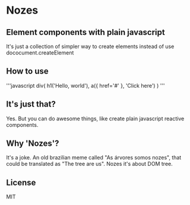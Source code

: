 # Nozes
## Element components with plain javascript
It's just a collection of simpler way to create elements instead of use dococument.createElement

## How to use
'''javascript
  div(
    h1('Hello, world'),
    a({ href='#' }, 'Click here')
  )
'''

## It's just that?
Yes. But you can do awesome things, like create plain javascript reactive components.

## Why 'Nozes'?
It's a joke. An old brazilian meme called "As árvores somos nozes", that could be translated as "The tree are us". Nozes it's about DOM tree.

## License
MIT
